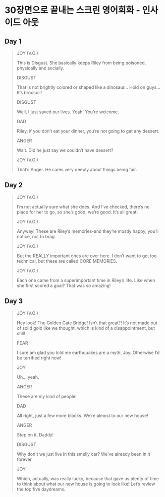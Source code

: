 # 30장면으로 끝내는 스크린 영어회화 - 인사이드 아웃



## Day 1

> JOY (V.O.)   
>
> This is Disgust. She basically keeps Riley from being poisoned, physically and socially.   
>
> DISGUST   
>
> That is not brightly colored or shaped like a dinosaur... Hold on guys... It’s broccoli!   
>
> DISGUST   
>
> Well, I just saved our lives. Yeah. You're welcome.   
>
> DAD      
>
> Riley, if you don’t eat your dinner, you’re not going to get any dessert.   
>
> ANGER    
>
> Wait. Did he just say we couldn’t have dessert?   
>
> JOY (V.O.)   
>
> That’s Anger. He cares very deeply about things being fair.   





## Day 2

> JOY (V.O.)   
>
> I’m not actually sure what she does. And I’ve checked, there’s no place for her to go, so she’s good, we’re good. It’s all great!   
>
> JOY (V.O.)   
>
> Anyway! These are Riley’s memories-and they’re mostly happy, you’ll notice, not to brag.   
>
> JOY (V.O.)   
>
> But the REALLY important ones are over here. I don’t want to get too technical, but these are called CORE MEMORIES.   
>
> JOY (V.O.)   
>
> Each one came from a superimportant time in Riley’s life. Like when she first scored a goal? That was so amazing!   





## Day 3

> JOY (V.O.)   
>
> Hey look! The Golden Gate Bridge! Isn’t that great?! It’s not made out of solid gold like we thought, which is kind of a disappointment, but still!   
>
> FEAR   
>
> I sure am glad you told me earthquakes are a myth, Joy. Otherwise I’d be terrified right now!   
>
> JOY    
>
> Uh... yeah.   
>
> ANGER    
>
> These are my kind of people!   
>
> DAD    
>
> All right, just a few more blocks. We’re almost to our new house!   
>
> ANGER    
>
> Step on it, Daddy!   
>
> DISGUST    
>
> Why don't we just live in this smelly car? We've already been in it forever.   
>
> JOY    
>
> Which, actually, was really lucky, because that gave us plenty of time to think about what our new house is going to look like! Let’s review the top five daydreams.   









